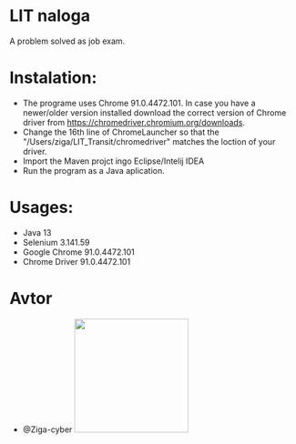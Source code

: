 # LIT naloga
A problem solved as job exam.

# Instalation:
- The programe uses Chrome 91.0.4472.101. In case you have a newer/older version installed download the correct version of Chrome driver from https://chromedriver.chromium.org/downloads.
- Change the 16th line of ChromeLauncher so that the "/Users/ziga/LIT_Transit/chromedriver" matches the loction of your driver.
- Import the Maven projct ingo Eclipse/Intelij IDEA
- Run the program as a Java aplication.

# Usages:
- Java 13
- Selenium 3.141.59
- Google Chrome 91.0.4472.101
- Chrome Driver 91.0.4472.101

# Avtor
- @Ziga-cyber
<img src="https://imgur.com/a/UyvqjdX" width="200px"></scr>
